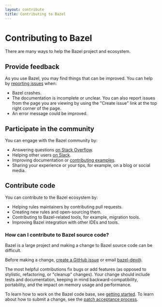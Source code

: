 ```yaml
---
layout: contribute
title: Contributing to Bazel
---
```


# Contributing to Bazel

There are many ways to help the Bazel project and ecosystem.

## Provide feedback

As you use Bazel, you may find things that can be improved.
You can help by [reporting issues](http://github.com/bazelbuild/bazel/issues)
when:

   - Bazel crashes.
   - The documentation is incomplete or unclear. You can also report issues
     from the page you are viewing by using the "Create issue"
     link at the top right corner of the page.
   - An error message could be improved.

## Participate in the community

You can engage with the Bazel community by:

   - Answering questions [on Stack Overflow](
     https://stackoverflow.com/questions/tagged/bazel).
   - Helping other users [on Slack](https://slack.bazel.build).
   - Improving documentation or [contributing examples](
     https://github.com/bazelbuild/examples).
   - Sharing your experience or your tips, for example, on a blog or social media.

## Contribute code

You can contribute to the Bazel ecosystem by:

   - Helping rules maintainers by contributing pull requests.
   - Creating new rules and open-sourcing them.
   - Contributing to Bazel-related tools, for example, migration tools.
   - Improving Bazel integration with other IDEs and tools.


### How can I contribute to Bazel source code?

Bazel is a large project and making a change to Bazel source code
can be difficult.

Before making a change, [create a GitHub
issue](http://github.com/bazelbuild/bazel/issues)
or email [bazel-dev@](mailto:bazel-dev@googlegroups.com).

The most helpful contributions fix bugs or add features (as opposed
to stylistic, refactoring, or "cleanup" changes). Your change should
include tests and documentation, keeping in mind backward-compatibility,
portability, and the impact on memory usage and performance.

To learn how to work on the Bazel code base, see [getting started](basics/getting_started.html).
To learn about how to submit a change, see the [patch acceptance process](basics/patching.html).
